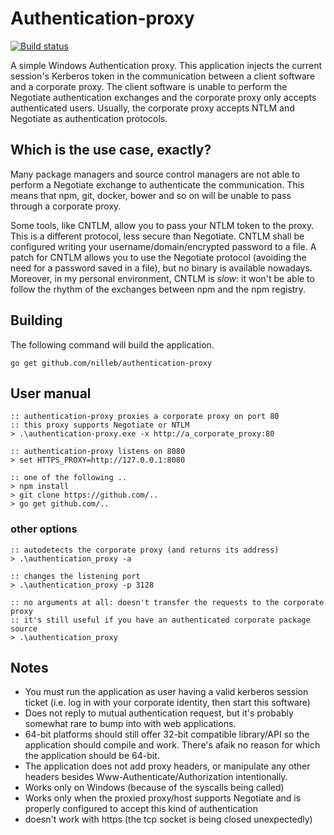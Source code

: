 # Authentication-proxy

[![Build status](https://ci.appveyor.com/api/projects/status/u0tbng5wockjgd97?svg=true)](https://ci.appveyor.com/project/IvoBellinSalarin/authentication-proxy)

A simple Windows Authentication proxy. This application injects the current session's Kerberos token in the communication between a client software and a corporate proxy. The client software is unable to perform the Negotiate authentication exchanges and the corporate proxy only accepts authenticated users. Usually, the corporate proxy accepts NTLM and Negotiate as authentication protocols.

## Which is the use case, exactly?

Many package managers and source control managers are not able to perform a Negotiate exchange to authenticate the communication. This means that npm, git, docker, bower and so on will be unable to pass through a corporate proxy.

Some tools, like CNTLM, allow you to pass your NTLM token to the proxy. This is a different protocol, less secure than Negotiate. CNTLM shall be configured writing your username/domain/encrypted password to a file.
A patch for CNTLM allows you to use the Negotiate protocol (avoiding the need for a password saved in a file), but no binary is available nowadays. Moreover, in my personal  environment, CNTLM is *slow*: it won't be able to follow the rhythm of the exchanges between npm and the npm registry.

## Building

The following command will build the application.

```
go get github.com/nilleb/authentication-proxy
```

## User manual

	:: authentication-proxy proxies a corporate proxy on port 80
	:: this proxy supports Negotiate or NTLM
    > .\authentication-proxy.exe -x http://a_corporate_proxy:80

    :: authentication-proxy listens on 8080
    > set HTTPS_PROXY=http://127.0.0.1:8080

    :: one of the following ..
    > npm install
    > git clone https://github.com/..
    > go get github.com/..

### other options

    :: autodetects the corporate proxy (and returns its address)
    > .\authentication_proxy -a
    
    :: changes the listening port
    > .\authentication_proxy -p 3128
    
    :: no arguments at all: doesn't transfer the requests to the corporate proxy
    :: it's still useful if you have an authenticated corporate package source
    > .\authentication_proxy

## Notes

* You must run the application as user having a valid kerberos session ticket (i.e. log in with your corporate identity, then start this software)
* Does not reply to mutual authentication request, but it's probably somewhat rare to bump into with web applications.
* 64-bit platforms should still offer 32-bit compatible library/API so the application should compile and work. There's afaik no reason for which the application should be 64-bit.
* The application does not add proxy headers, or manipulate any other headers besides Www-Authenticate/Authorization intentionally.
* Works only on Windows (because of the syscalls being called)
* Works only when the proxied proxy/host supports Negotiate and is properly configured to accept this kind of authentication
* doesn't work with https (the tcp socket is being closed unexpectedly)